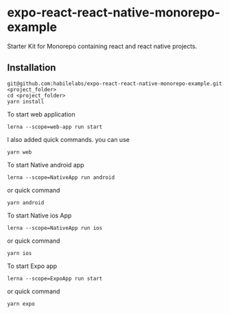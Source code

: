 # expo-react-react-native-monorepo-example
Starter Kit for Monorepo containing react and react native projects.

## Installation
```
git@github.com:habilelabs/expo-react-react-native-monorepo-example.git <project_folder>
cd <project_folder>
yarn install
```
To start web application
```
lerna --scope=web-app run start
```
I also added quick commands. you can use 
```
yarn web
```

To start Native android app
```
lerna --scope=NativeApp run android 
```
or  quick command
```
yarn android
```

To start Native ios App
```
lerna --scope=NativeApp run ios
```

or  quick command
```
yarn ios
```

To start Expo app

```
lerna --scope=ExpoApp run start
```

or  quick command
```
yarn expo
```